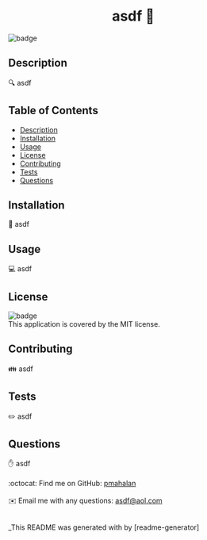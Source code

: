
<h1 align="center">asdf 👋</h1>
  
![badge](https://img.shields.io/badge/license-MIT-brightgreen)<br />

## Description
🔍 asdf

## Table of Contents
- [Description](#description)
- [Installation](#installation)
- [Usage](#usage)
- [License](#license)
- [Contributing](#contributing)
- [Tests](#tests)
- [Questions](#questions)

## Installation
💾 asdf

## Usage
💻 asdf

## License
![badge](https://img.shields.io/badge/license-MIT-brightgreen)
<br />
This application is covered by the MIT license. 

## Contributing
👪 asdf

## Tests
✏️ asdf

## Questions
✋ asdf<br />
<br />
:octocat: Find me on GitHub: [pmahalan](https://github.com/pmahalan)<br />
<br />
✉️ Email me with any questions: asdf@aol.com<br /><br />

_This README was generated with by [readme-generator]
    
